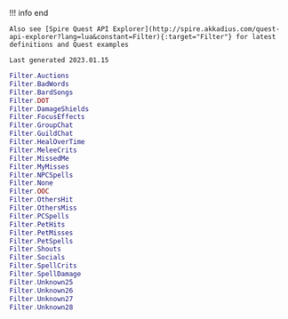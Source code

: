 !!! info end

    Also see [Spire Quest API Explorer](http://spire.akkadius.com/quest-api-explorer?lang=lua&constant=Filter){:target="Filter"} for latest definitions and Quest examples

    Last generated 2023.01.15

``` lua
Filter.Auctions
Filter.BadWords
Filter.BardSongs
Filter.DOT
Filter.DamageShields
Filter.FocusEffects
Filter.GroupChat
Filter.GuildChat
Filter.HealOverTime
Filter.MeleeCrits
Filter.MissedMe
Filter.MyMisses
Filter.NPCSpells
Filter.None
Filter.OOC
Filter.OthersHit
Filter.OthersMiss
Filter.PCSpells
Filter.PetHits
Filter.PetMisses
Filter.PetSpells
Filter.Shouts
Filter.Socials
Filter.SpellCrits
Filter.SpellDamage
Filter.Unknown25
Filter.Unknown26
Filter.Unknown27
Filter.Unknown28

```
